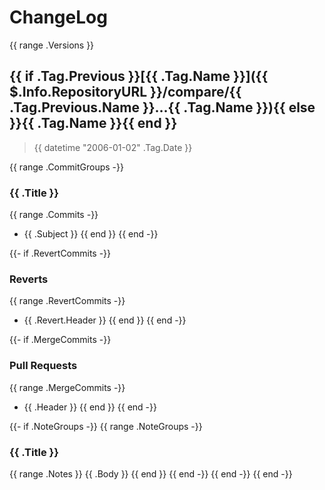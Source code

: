 # ChangeLog

{{ range .Versions }}
## {{ if .Tag.Previous }}[{{ .Tag.Name }}]({{ $.Info.RepositoryURL }}/compare/{{ .Tag.Previous.Name }}...{{ .Tag.Name }}){{ else }}{{ .Tag.Name }}{{ end }}

> {{ datetime "2006-01-02" .Tag.Date }}

{{ range .CommitGroups -}}
### {{ .Title }}

{{ range .Commits -}}
* {{ .Subject }}
{{ end }}
{{ end -}}

{{- if .RevertCommits -}}
### Reverts

{{ range .RevertCommits -}}
* {{ .Revert.Header }}
{{ end }}
{{ end -}}

{{- if .MergeCommits -}}
### Pull Requests

{{ range .MergeCommits -}}
* {{ .Header }}
{{ end }}
{{ end -}}

{{- if .NoteGroups -}}
{{ range .NoteGroups -}}
### {{ .Title }}

{{ range .Notes }}
{{ .Body }}
{{ end }}
{{ end -}}
{{ end -}}
{{ end -}}
